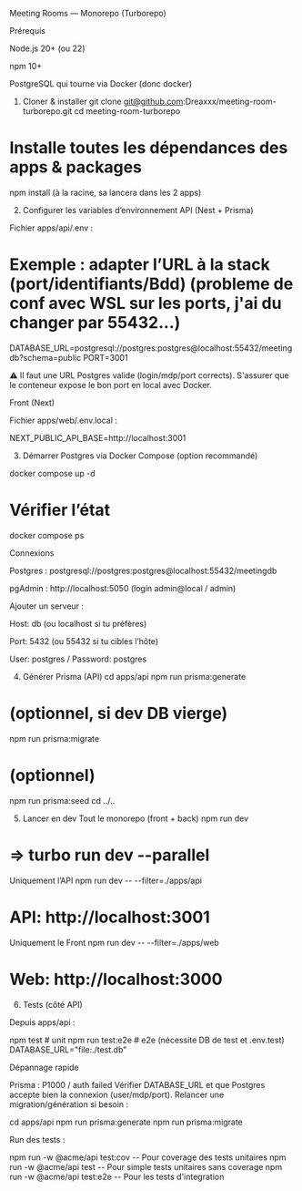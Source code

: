Meeting Rooms — Monorepo (Turborepo)

Prérequis

Node.js 20+ (ou 22)

npm 10+

PostgreSQL qui tourne via Docker (donc docker)

1) Cloner & installer
git clone git@github.com:Dreaxxx/meeting-room-turborepo.git
cd meeting-room-turborepo

# Installe toutes les dépendances des apps & packages
npm install (à la racine, sa lancera dans les 2 apps)

2) Configurer les variables d’environnement
API (Nest + Prisma)

Fichier apps/api/.env :

# Exemple : adapter l’URL à la stack (port/identifiants/Bdd) (probleme de conf avec WSL sur les ports, j'ai du changer par 55432...)
DATABASE_URL=postgresql://postgres:postgres@localhost:55432/meetingdb?schema=public
PORT=3001

⚠️ Il faut une URL Postgres valide (login/mdp/port corrects).
S'assurer que le conteneur expose le bon port en local avec Docker.

Front (Next)

Fichier apps/web/.env.local :

NEXT_PUBLIC_API_BASE=http://localhost:3001

3) Démarrer Postgres via Docker Compose (option recommandé)

docker compose up -d
# Vérifier l’état
docker compose ps

Connexions

Postgres : postgresql://postgres:postgres@localhost:55432/meetingdb

pgAdmin : http://localhost:5050
 (login admin@local / admin)

Ajouter un serveur :

Host: db (ou localhost si tu préfères)

Port: 5432 (ou 55432 si tu cibles l’hôte)

User: postgres / Password: postgres

4) Générer Prisma (API)
cd apps/api
npm run prisma:generate
# (optionnel, si dev DB vierge)
npm run prisma:migrate
# (optionnel)
npm run prisma:seed
cd ../..

5) Lancer en dev
Tout le monorepo (front + back)
npm run dev
# => turbo run dev --parallel

Uniquement l’API
npm run dev -- --filter=./apps/api
# API: http://localhost:3001

Uniquement le Front
npm run dev -- --filter=./apps/web
# Web: http://localhost:3000

6) Tests (côté API)

Depuis apps/api :

npm test           # unit
npm run test:e2e   # e2e (nécessite DB de test et .env.test)
DATABASE_URL="file:./test.db"

Dépannage rapide

Prisma : P1000 / auth failed
Vérifier DATABASE_URL et que Postgres accepte bien la connexion (user/mdp/port).
Relancer une migration/génération si besoin :

cd apps/api
npm run prisma:generate
npm run prisma:migrate

Run des tests : 

npm run -w @acme/api test:cov -- Pour coverage des tests unitaires
npm run -w @acme/api test     -- Pour simple tests unitaires sans coverage
npm run -w @acme/api test:e2e -- Pour les tests d'integration